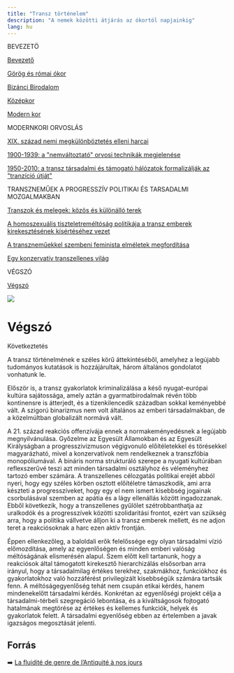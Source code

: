 ```yaml
---
title: "Transz történelem"
description: "A nemek közötti átjárás az ókortól napjainkig"
lang: hu
---
```


<div class="floating-columns">

<div class="floating-bar">


BEVEZETÖ

[Bevezető](/#/entry?id=transz-tortenelem)

[Görög és római ókor](/#/entry?id=transz-tortenelem-gorog-es-romai-okor)

[Bizánci Birodalom](/#/entry?id=transz-tortenelem-bizanci-birodalom)

[Középkor](/#/entry?id=transz-tortenelem-kozepkor)

[Modern kor](/#/entry?id=transz-tortenelem-modern-kor)

MODERNKORI ORVOSLÁS

[XIX. század nemi megkülönböztetés elleni harcai](/#/entry?id=transz-tortenelem-xix-szazad)

[1900-1939: a "nemváltoztató" orvosi technikák megjelenése](/#/entry?id=transz-tortenelem-nemvaltoztato-orvosi-technikak-megjelenese)

[1950-2010: a transz társadalmi és támogató hálózatok formalizálják az "tranzíció útját"](/#/entry?id=transz-tortenelem-xx-szazad)

TRANSZNEMŰEK A PROGRESSZÍV POLITIKAI ÉS TARSADALMI MOZGALMAKBAN

[Transzok és melegek: közös és különálló terek](/#/entry?id=transz-tortenelem-transzok-es-melegek)

[A homoszexuális tiszteletreméltóság politikája a transz emberek kirekesztésének kísértéséhez vezet](/#/entry?id=transz-tortenelem-meleg-tisztelet-transz-kirekesztes)

[A transzneműekkel szembeni feminista elméletek megfordítása](/#/entry?id=transz-tortenelem-feminista-elmeletek-megforditasa)

[Egy konzervatív transzellenes világ](/#/entry?id=transz-tortenelem-konzervativ-transzellenes-vilag)

VÉGSZÓ

[Végszó](/#/entry?id=transz-tortenelem-konkluzio)


</div>

<div class="wiki-content">

<div class="header-image"><img src="assets/images/undraw_moving.svg" /></div>

# Végszó

Következtetés

A transz történelmének e széles körű áttekintéséből, amelyhez a legújabb tudományos kutatások is hozzájárultak, három általános gondolatot vonhatunk le.

Először is, a transz gyakorlatok kriminalizálása a késő nyugat-európai kultúra sajátossága, amely aztán a gyarmatbirodalmak révén több kontinensre is átterjedt, és a tizenkilencedik században sokkal keményebbé vált. A szigorú binarizmus nem volt általános az emberi társadalmakban, de a közelmúltban globalizált normává vált.

A 21. század reakciós offenzívája ennek a normakeményedésnek a legújabb megnyilvánulása. Győzelme az Egyesült Államokban és az Egyesült Királyságban a progresszivizmuson végigvonuló előítéletekkel és törésekkel magyarázható, mivel a konzervatívok nem rendelkeznek a transzfóbia monopóliumával. A bináris norma strukturáló szerepe a nyugati kultúrában reflexszerűvé teszi azt minden társadalmi osztályhoz és véleményhez tartozó ember számára. A transzellenes célozgatás politikai erejét abból nyeri, hogy egy széles körben osztott előítéletre támaszkodik, ami arra készteti a progresszíveket, hogy egy el nem ismert kisebbség jogainak csorbulásával szemben az apátia és a lágy ellenállás között ingadozzanak. Ebből következik, hogy a transzellenes gyűlölet szétrobbanthatja az uralkodók és a progresszívek közötti szolidaritási frontot, ezért van szükség arra, hogy a politika vállvetve álljon ki a transz emberek mellett, és ne adjon teret a reakciósoknak a harc ezen aktív frontján.

Éppen ellenkezőleg, a baloldali erők felelőssége egy olyan társadalmi vízió előmozdítása, amely az egyenlőségen és minden emberi valóság méltóságának elismerésén alapul. Szem előtt kell tartanunk, hogy a reakciósok által támogatott kirekesztő hierarchizálás elsősorban arra irányul, hogy a társadalmilag értékes terekhez, szakmákhoz, funkciókhoz és gyakorlatokhoz való hozzáférést privilegizált kisebbségük számára tartsák fenn. A méltóságegyenlőség tehát nem csupán etikai kérdés, hanem mindenekelőtt társadalmi kérdés. Konkrétan az egyenlőségi projekt célja a társadalmi-térbeli szegregáció lebontása, és a kiváltságosok fojtogató hatalmának megtörése az értékes és kellemes funkciók, helyek és gyakorlatok felett. A társadalmi egyenlőség ebben az értelemben a javak igazságos megosztását jelenti.

## Forrás

➡️ [La fluidité de genre de l’Antiquité à nos jours](https://institutlaboetie.fr/wp-content/uploads/2023/06/NOTE-ILB-LGBT-1.pdf)


</div>